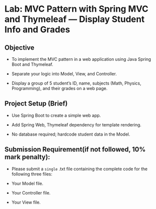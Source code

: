 # Lab: MVC Pattern with Spring MVC and Thymeleaf — Display Student Info and Grades

## Objective

* To implement the MVC pattern in a web application using Java Spring Boot and Thymeleaf.

* Separate your logic into Model, View, and Controller.

* Display a group of 5 student’s ID, name, subjects (Math, Physics, Programming), and their grades on a web page.

## Project Setup (Brief)

* Use Spring Boot to create a simple web app.

* Add Spring Web, Thymeleaf dependency for template rendering.

* No database required; hardcode student data in the Model.

## Submission Requirement(if not followed, 10% mark penalty):

* Please submit a `single` .txt file containing the complete code for the following three files:

* Your Model file.

* Your Controller file.

* Your View file.
